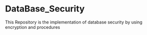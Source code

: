 # DataBase_Security
This Repository is the implementation of database security by using encryption and procedures
